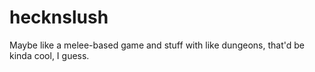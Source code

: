 # hecknslush
Maybe like a melee-based game and stuff with like dungeons, that'd be kinda cool, I guess.
